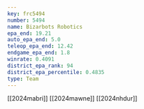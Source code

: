 ```yaml
---
key: frc5494
number: 5494
name: Bizarbots Robotics
epa_end: 19.21
auto_epa_end: 5.0
teleop_epa_end: 12.42
endgame_epa_end: 1.8
winrate: 0.4091
district_epa_rank: 94
district_epa_percentile: 0.4835
type: Team
---
```

[[2024mabri]]
[[2024mawne]]
[[2024nhdur]]
